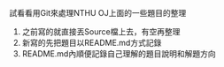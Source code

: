 試看看用Git來處理NTHU OJ上面的一些題目的整理

1. 之前寫的就直接丟Source檔上去，有空再整理
2. 新寫的先把題目以README.md方式記錄
3. README.md內順便記錄自己理解的題目說明和解題方向
